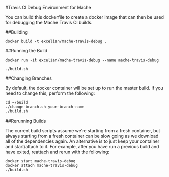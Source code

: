 #Travis CI Debug Environment for Mache

You can build this dockerfile to create a docker image that can then be used for debugging the Mache Travis CI builds.

##Building

```
docker build -t excelian/mache-travis-debug .
```

##Running the Build

```
docker run -it excelian/mache-travis-debug --name mache-travis-debug

./build.sh
```

##Changing Branches

By default, the docker container will be set up to run the master build. If you need to change this, perform the following:

```
cd ~/build
./change-branch.sh your-branch-name
./build.sh
```
##Rerunning Builds

The current build scripts assume we're starting from a fresh container, but always starting from a fresh container can be slow going as we download all of the dependencies again. An alternative is to just keep your container and start/attach to it. For example, after you have run a previous build and have exited, reattach and rerun with the following:

```
docker start mache-travis-debug
docker attach mache-travis-debug
./build.sh
```

